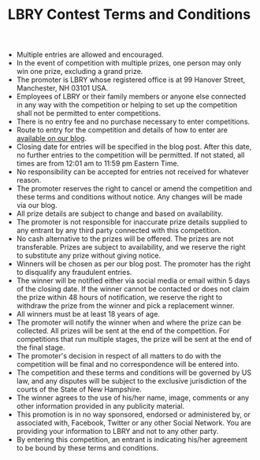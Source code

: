 ﻿---
title: LBRY Contest Terms and Conditions
category: other
---

* Multiple entries are allowed and encouraged.
* In the event of competition with multiple prizes, one person may only win one prize, excluding a grand prize.
* The promoter is LBRY whose registered office is at 99 Hanover Street, Manchester, NH 03101 USA.
* Employees of LBRY or their family members or anyone else connected in any way with the competition or helping to set up the competition shall not be permitted to enter competitions.
* There is no entry fee and no purchase necessary to enter competitions.
* Route to entry for the competition and details of how to enter are [available on our blog](https://lbry.io/news).
* Closing date for entries will be specified in the blog post. After this date, no further entries to the competition will be permitted. If not stated, all times are from 12:01 am to 11:59 pm Eastern Time.
* No responsibility can be accepted for entries not received for whatever reason.
* The promoter reserves the right to cancel or amend the competition and these terms and conditions without notice. Any changes will be made via our blog.
* All prize details are subject to change and based on availability.
* The promoter is not responsible for inaccurate prize details supplied to any entrant by any third party connected with this competition.
* No cash alternative to the prizes will be offered. The prizes are not transferable. Prizes are subject to availability, and we reserve the right to substitute any prize without giving notice.
* Winners will be chosen as per our blog post. The promoter has the right to disqualify any fraudulent entries.
* The winner will be notified either via social media or email within 5 days of the closing date. If the winner cannot be contacted or does not claim the prize within 48 hours of notification, we reserve the right to withdraw the prize from the winner and pick a replacement winner.
* All winners must be at least 18 years of age.
* The promoter will notify the winner when and where the prize can be collected. All prizes will be sent at the end of the competition. For competitions that run multiple stages, the prize will be sent at the end of the final stage.
* The promoter's decision in respect of all matters to do with the competition will be final and no correspondence will be entered into.
* The competition and these terms and conditions will be governed by US law, and any disputes will be subject to the exclusive jurisdiction of the courts of the State of New Hampshire.
* The winner agrees to the use of his/her name, image, comments or any other information provided in any publicity material.
* This promotion is in no way sponsored, endorsed or administered by, or associated with, Facebook, Twitter or any other Social Network. You are providing your information to LBRY and not to any other party.
* By entering this competition, an entrant is indicating his/her agreement to be bound by these terms and conditions.
